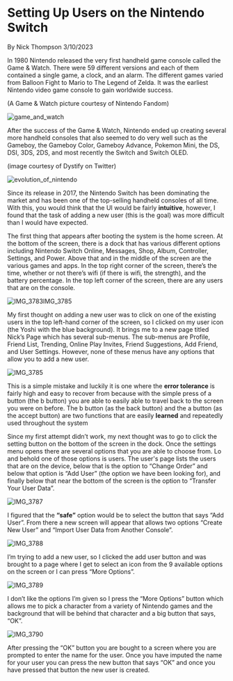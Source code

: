 # Setting Up Users on the Nintendo Switch

By Nick Thompson 3/10/2023

In 1980 Nintendo released the very first handheld game console called the Game & Watch. There were 59 different versions and each of them contained a single game, a clock, and an alarm. The different games varied from Balloon Fight to Mario to The Legend of Zelda. It was the earliest Nintendo video game console to gain worldwide success. 

(A Game & Watch picture courtesy of Nintendo Fandom)

![game_and_watch](/ux-portfolio-SupremeFonzie/assets/game_and_watch.jpg)


After the success of the Game & Watch, Nintendo ended up creating several more handheld consoles that also seemed to do very well such as the Gameboy, the Gameboy Color, Gameboy Advance, Pokemon Mini, the DS, DSI, 3DS, 2DS, and most recently the Switch and Switch OLED. 

(image courtesy of Dystify on Twitter)

![evolution_of_nintendo](/ux-portfolio-SupremeFonzie/assets/evolution_of_nintendo.jpg)


Since its release in 2017, the Nintendo Switch has been dominating the market and has been one of the top-selling handheld consoles of all time. With this, you would think that the UI would be fairly **intuitive**, however, I found that the task of adding a new user (this is the goal)  was more difficult than I would have expected. 

The first thing that appears after booting the system is the home screen. At the bottom of the screen, there is a dock that has various different options including Nintendo Switch Online, Messages, Shop, Album, Controller, Settings, and Power. Above that and in the middle of the screen are the various games and apps. In the top right corner of the screen, there’s the time, whether or not there’s wifi (if there is wifi, the strength), and the battery percentage. In the top left corner of the screen, there are any users that are on the console.

![IMG_3783IMG_3785](/ux-portfolio-SupremeFonzie/assets/IMG_3783.jpg)

My first thought on adding a new user was to click on one of the existing users in the top left-hand corner of the screen, so I clicked on my user icon (the Yoshi with the blue background). It brings me to a new page titled Nick’s Page which has several sub-menus. The sub-menus are Profile, Friend List, Trending, Online Play Invites, Friend Suggestions, Add Friend, and User Settings. However, none of these menus have any options that allow you to add a new user.

![IMG_3785](/ux-portfolio-SupremeFonzie/assets/IMG_3785.jpg)

This is a simple mistake and luckily it is one where the **error tolerance** is fairly high and easy to recover from because with the simple press of a button (the b button) you are able to easily able to travel back to the screen you were on before. The b button (as the back button) and the a button (as the accept button) are two functions that are easily **learned** and repeatedly used throughout the system 

Since my first attempt didn’t work, my next thought was to go to click the setting button on the bottom of the screen in the dock. Once the settings menu opens there are several options that you are able to choose from. Lo and behold one of those options is users. The user's page lists the users that are on the device, below that is the option to “Change Order” and below that option is “Add User” (the option we have been looking for), and finally below that near the bottom of the screen is the option to “Transfer Your User Data”. 

![IMG_3787](/ux-portfolio-SupremeFonzie/assets/IMG_3787.jpg)

I figured that the **“safe”** option would be to select the button that says “Add User”. From there a new screen will appear that allows two options “Create New User” and “Import User Data from Another Console”. 

![IMG_3788](/ux-portfolio-SupremeFonzie/assets/IMG_3788.jpg)

I’m trying to add a new user, so I clicked the add user button and was brought to a page where I get to select an icon from the 9 available options on the screen or I can press “More Options”. 

![IMG_3789](/ux-portfolio-SupremeFonzie/assets/IMG_3789.jpg)

I don’t like the options I’m given so I press the “More Options” button which allows me to pick a character from a variety of Nintendo games and the background that will be behind that character and a big button that says, “OK”. 

![IMG_3790](/ux-portfolio-SupremeFonzie/assets/IMG_3790.jpg)

After pressing the “OK” button you are bought to a screen where you are prompted to enter the name for the user. Once you have imputed the name for your user you can press the new button that says “OK” and once you have pressed that button the new user is created. 


